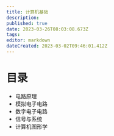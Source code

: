 ```yaml
---
title: 计算机基础
description: 
published: true
date: 2023-03-26T08:03:08.673Z
tags: 
editor: markdown
dateCreated: 2023-03-02T09:46:01.412Z
---
```


# 目录
- 电路原理
- 模拟电子电路
- 数字电子电路
- 信号与系统
- 计算机图形学